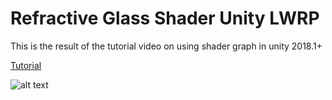 # Refractive Glass Shader Unity LWRP

This is the result of the tutorial video on using shader graph in unity 2018.1+

[Tutorial](https://youtu.be/-7UmfKUb1Zg)

![alt text](https://i.ytimg.com/vi/-7UmfKUb1Zg/hqdefault.jpg?sqp=-oaymwEZCNACELwBSFXyq4qpAwsIARUAAIhCGAFwAQ==&rs=AOn4CLA2tc3zYSo6KQhHuInvu80Dq2fAsQ)
